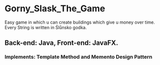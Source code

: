 # Gorny_Slask_The_Game
Easy game in which u can create buildings which give u money over time. Every String is written in Ślůnsko godka.


## Back-end: Java, Front-end: JavaFX. 

### Implements: Template Method and Memento Design Pattern


